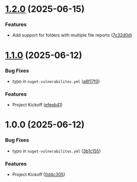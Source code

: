 # [1.2.0](https://github.com/TechNobre/PowerUtils.BenchmarkDotnet.Reporter/compare/v1.1.0...v1.2.0) (2025-06-15)


### Features

* Add support for folders with multiple file reports ([7c32d0d](https://github.com/TechNobre/PowerUtils.BenchmarkDotnet.Reporter/commit/7c32d0d43f2b9fbb2e413f1e19b170f0785464d8))

# [1.1.0](https://github.com/TechNobre/PowerUtils.BenchmarkDotnet.Reporter/compare/v1.0.0...v1.1.0) (2025-06-12)


### Bug Fixes

* typo in `nuget-vulnerabilites.yml` ([a8f17f0](https://github.com/TechNobre/PowerUtils.BenchmarkDotnet.Reporter/commit/a8f17f0a4d826c34895b5f5fdefd715c2ad66fc5))


### Features

* Project Kickoff ([efeeb41](https://github.com/TechNobre/PowerUtils.BenchmarkDotnet.Reporter/commit/efeeb41fa2e64cf7c74ebea4d3ad55fefa69f685))

# 1.0.0 (2025-06-12)


### Bug Fixes

* typo in `nuget-vulnerabilites.yml` ([3b1c155](https://github.com/TechNobre/PowerUtils.BenchmarkDotnet.Reporter/commit/3b1c15582284452d55351db9380a815623aab9f2))


### Features

* Project Kickoff ([0d4c305](https://github.com/TechNobre/PowerUtils.BenchmarkDotnet.Reporter/commit/0d4c3056ed38888ffe881efb7613f3036551b6c5))
